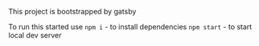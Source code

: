 This project is bootstrapped by gatsby

To run this started use
`npm i` - to install dependencies
`npm start` - to start local dev server
